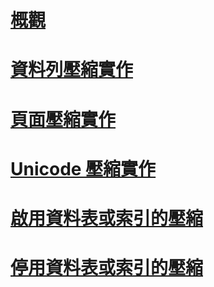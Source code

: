 # [概觀](data-compression.md)  
# [資料列壓縮實作](row-compression-implementation.md)  
# [頁面壓縮實作](page-compression-implementation.md)  
# [Unicode 壓縮實作](unicode-compression-implementation.md)  
# [啟用資料表或索引的壓縮](enable-compression-on-a-table-or-index.md)  
# [停用資料表或索引的壓縮](disable-compression-on-a-table-or-index.md)  
